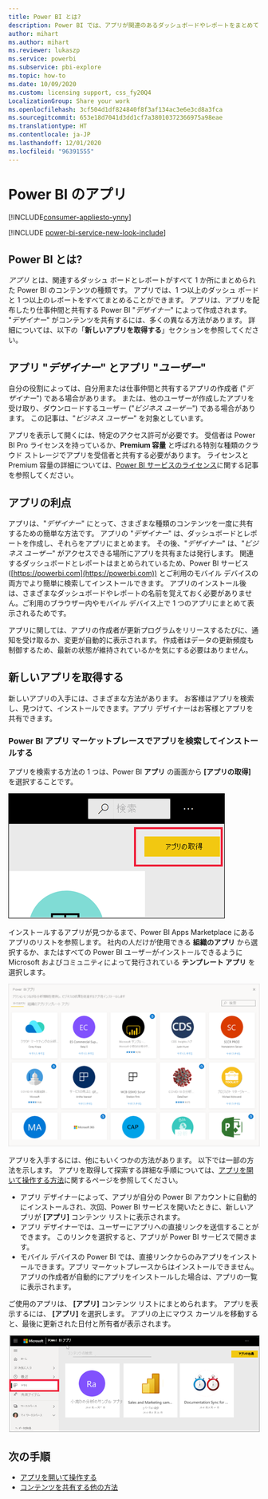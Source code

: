 ```yaml
---
title: Power BI とは?
description: Power BI では、アプリが関連のあるダッシュボードやレポートをまとめて 1 つの場所に表示します。
author: mihart
ms.author: mihart
ms.reviewer: lukaszp
ms.service: powerbi
ms.subservice: pbi-explore
ms.topic: how-to
ms.date: 10/09/2020
ms.custom: licensing support, css_fy20Q4
LocalizationGroup: Share your work
ms.openlocfilehash: 3cf504d1df824840f8f3af134ac3e6e3cd8a3fca
ms.sourcegitcommit: 653e18d7041d3dd1cf7a38010372366975a98eae
ms.translationtype: HT
ms.contentlocale: ja-JP
ms.lasthandoff: 12/01/2020
ms.locfileid: "96391555"
---
```

# <a name="apps-in-power-bi"></a>Power BI のアプリ

[!INCLUDE[consumer-appliesto-ynny](../includes/consumer-appliesto-ynny.md)]

[!INCLUDE [power-bi-service-new-look-include](../includes/power-bi-service-new-look-include.md)]

## <a name="what-is-a-power-bi-app"></a>Power BI とは?
*アプリ* とは、関連するダッシュ ボードとレポートがすべて 1 か所にまとめられた Power BI のコンテンツの種類です。 アプリでは、1 つ以上のダッシュ ボードと 1 つ以上のレポートをすべてまとめることができます。 アプリは、アプリを配布したり仕事仲間と共有する Power BI "*デザイナー*" によって作成されます。 "*デザイナー*" がコンテンツを共有するには、多くの異なる方法があります。 詳細については、以下の「**新しいアプリを取得する**」セクションを参照してください。 


## <a name="app-designers-and-app-users"></a>アプリ "*デザイナー*" とアプリ "*ユーザー*"
自分の役割によっては、自分用または仕事仲間と共有するアプリの作成者 ("*デザイナー*") である場合があります。 または、他のユーザーが作成したアプリを受け取り、ダウンロードするユーザー ("*ビジネス ユーザー*") である場合があります。 この記事は、"*ビジネス ユーザー*" を対象としています。

アプリを表示して開くには、特定のアクセス許可が必要です。 受信者は Power BI Pro ライセンスを持っているか、**Premium 容量** と呼ばれる特別な種類のクラウド ストレージでアプリを受信者と共有する必要があります。 ライセンスと Premium 容量の詳細については、[Power BI サービスのライセンス](end-user-license.md)に関する記事を参照してください。

## <a name="advantages-of-apps"></a>アプリの利点
アプリは、"*デザイナー*" にとって、さまざまな種類のコンテンツを一度に共有するための簡単な方法です。 アプリの "*デザイナー*" は、ダッシュボードとレポートを作成し、それらをアプリにまとめます。 その後、"*デザイナー*" は、"*ビジネス ユーザー*" がアクセスできる場所にアプリを共有または発行します。 関連するダッシュボードとレポートはまとめられているため、Power BI サービス ([https://powerbi.com](https://powerbi.com)) とご利用のモバイル デバイスの両方でより簡単に検索してインストールできます。 アプリのインストール後は、さまざまなダッシュボードやレポートの名前を覚えておく必要がありません。ご利用のブラウザー内やモバイル デバイス上で 1 つのアプリにまとめて表示されるためです。

アプリに関しては、アプリの作成者が更新プログラムをリリースするたびに、通知を受け取るか、変更が自動的に表示されます。 作成者はデータの更新頻度も制御するため、最新の状態が維持されているかを気にする必要はありません。 

<!-- add conceptual art -->
## <a name="get-a-new-app"></a>新しいアプリを取得する
新しいアプリの入手には、さまざまな方法があります。 お客様はアプリを検索し、見つけて、インストールできます。アプリ デザイナーはお客様とアプリを共有できます。 

### <a name="find-and-install-apps-from-the-power-bi-apps-marketplace"></a>Power BI アプリ マーケットプレースでアプリを検索してインストールする
アプリを検索する方法の 1 つは、Power BI **アプリ** の画面から **[アプリの取得]** を選択することです。 

![[アプリの取得] アイコンが表示されているアプリの画面のスクリーンショット](./media/end-user-apps/power-bi-get-apps-button.png)

インストールするアプリが見つかるまで、Power BI Apps Marketplace にあるアプリのリストを参照します。 社内の人だけが使用できる **組織のアプリ** から選択するか、またはすべての Power BI ユーザーがインストールできるように Microsoft およびコミュニティによって発行されている **テンプレート アプリ** を選択します。 

![Power BI アプリ マーケットプレース](./media/end-user-apps/power-bi-app-marketplace.png)

アプリを入手するには、他にもいくつかの方法があります。 以下では一部の方法を示します。 アプリを取得して探索する詳細な手順については、[アプリを開いて操作する方法](end-user-app-view.md)に関するページを参照してください。

* アプリ デザイナーによって、アプリが自分の Power BI アカウントに自動的にインストールされ、次回、Power BI サービスを開いたときに、新しいアプリが **[アプリ]** コンテンツ リストに表示されます。 
* アプリ デザイナーでは、ユーザーにアプリへの直接リンクを送信することができます。 このリンクを選択すると、アプリが Power BI サービスで開きます。
* モバイル デバイスの Power BI では、直接リンクからのみアプリをインストールできます。アプリ マーケットプレースからはインストールできません。 アプリの作成者が自動的にアプリをインストールした場合は、アプリの一覧に表示されます。 


ご使用のアプリは、 **[アプリ]** コンテンツ リストにまとめられます。 アプリを表示するには、 **[アプリ]** を選択します。 アプリの上にマウス カーソルを移動すると、最後に更新された日付と所有者が表示されます。 

![Power BI のアプリ](./media/end-user-apps/power-bi-apps.png)


## <a name="next-steps"></a>次の手順
* [アプリを開いて操作する](end-user-app-view.md)
* [コンテンツを共有する他の方法](end-user-shared-with-me.md)

